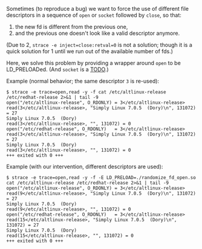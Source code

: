 Sometimes (to reproduce a bug) we want to force the use of different
file descriptors in a sequence of `open` or `socket` followed by
`close`, so that:

1. the new fd is different from the previous one,
2. and the previous one doesn't look like a valid descriptor anymore.

(Due to 2, `strace -e inject=close:retval=0` is not a solution; though
it is a quick solution for 1 until we run out of the available number
of fds.)

Here, we solve this problem by providing a wrapper around `open` to be
LD_PRELOADed. (And `socket` is a [TODO](TODO.md).)

Example (normal behavior; the same descriptor `3` is re-used):

    $ strace -e trace=open,read -y -f cat /etc/altlinux-release /etc/redhat-release 2>&1 | tail -9
    open("/etc/altlinux-release", O_RDONLY) = 3</etc/altlinux-release>
    read(3</etc/altlinux-release>, "Simply Linux 7.0.5  (Dory)\n", 131072) = 27
    Simply Linux 7.0.5  (Dory)
    read(3</etc/altlinux-release>, "", 131072) = 0
    open("/etc/redhat-release", O_RDONLY)   = 3</etc/altlinux-release>
    read(3</etc/altlinux-release>, "Simply Linux 7.0.5  (Dory)\n", 131072) = 27
    Simply Linux 7.0.5  (Dory)
    read(3</etc/altlinux-release>, "", 131072) = 0
    +++ exited with 0 +++

Example (with our intervention, different descriptors are used):

    $ strace -e trace=open,read -y -f -E LD_PRELOAD=./randomize_fd_open.so cat /etc/altlinux-release /etc/redhat-release 2>&1 | tail -9
    open("/etc/altlinux-release", O_RDONLY) = 3</etc/altlinux-release>
    read(9</etc/altlinux-release>, "Simply Linux 7.0.5  (Dory)\n", 131072) = 27
    Simply Linux 7.0.5  (Dory)
    read(9</etc/altlinux-release>, "", 131072) = 0
    open("/etc/redhat-release", O_RDONLY)   = 3</etc/altlinux-release>
    read(15</etc/altlinux-release>, "Simply Linux 7.0.5  (Dory)\n", 131072) = 27
    Simply Linux 7.0.5  (Dory)
    read(15</etc/altlinux-release>, "", 131072) = 0
    +++ exited with 0 +++

